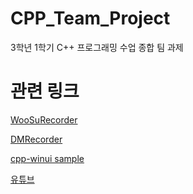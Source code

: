 # CPP_Team_Project
3학년 1학기 C++ 프로그래밍 수업 종합 팀 과제

# 관련 링크

[WooSuRecorder](https://www.github.com/wjh2335/WooSuRecord)

[DMRecorder](https://www.github.com/dimohy/DMRecorder)

[cpp-winui sample](https://www.github.com/microsoft/WindowsAppSDK-Samples/tree/main/Samples/Windowing/cpp-winui)

[유튜브](https://www.youtube.com/watch?v=q_EoL5vMu9k)
